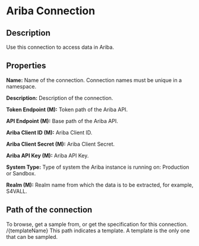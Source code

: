 # Ariba Connection

Description
-----------
Use this connection to access data in Ariba.

Properties
----------

**Name:** Name of the connection. Connection names must be unique in a namespace.

**Description:** Description of the connection.

**Token Endpoint (M):** Token path of the Ariba API.

**API Endpoint (M):** Base path of the Ariba API.

**Ariba Client ID (M):** Ariba Client ID.

**Ariba Client Secret (M):** Ariba Client Secret.  

**Ariba API Key (M):** Ariba API Key.

**System Type:** Type of system the Ariba instance is running on: Production or Sandbox.  

**Realm (M):** Realm name from which the data is to be extracted, for example, S4VALL.


Path of the connection
----------------------
To browse, get a sample from, or get the specification for this connection.  
/{templateName} This path indicates a template. A template is the only one that can be sampled. 